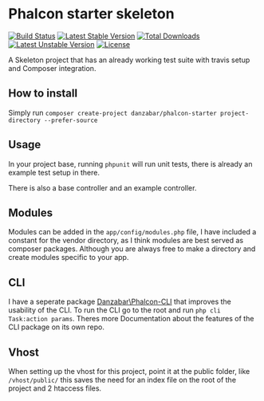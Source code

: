 Phalcon starter skeleton
========================

[![Build Status](https://travis-ci.org/Danzabar/phalcon-starter.svg?branch=master)](https://travis-ci.org/Danzabar/phalcon-starter) [![Latest Stable Version](https://poser.pugx.org/danzabar/phalcon-starter/v/stable.svg)](https://packagist.org/packages/danzabar/phalcon-starter) [![Total Downloads](https://poser.pugx.org/danzabar/phalcon-starter/downloads.svg)](https://packagist.org/packages/danzabar/phalcon-starter) [![Latest Unstable Version](https://poser.pugx.org/danzabar/phalcon-starter/v/unstable.svg)](https://packagist.org/packages/danzabar/phalcon-starter) [![License](https://poser.pugx.org/danzabar/phalcon-starter/license.svg)](https://packagist.org/packages/danzabar/phalcon-starter)

A Skeleton project that has an already working test suite with travis setup and Composer integration.

## How to install

Simply run `composer create-project danzabar/phalcon-starter project-directory --prefer-source`

## Usage

In your project base, running `phpunit` will run unit tests, there is already an example test setup in there.

There is also a base controller and an example controller. 

## Modules

Modules can be added in the `app/config/modules.php` file, I have included a constant for the vendor directory, as I think modules are best served as composer packages. Although you are always free to make a directory and create modules specific to your app.

## CLI

I have a seperate package [Danzabar\Phalcon-CLI](https://github.com/Danzabar/phalcon-cli) that improves the usability of the CLI. To run the CLI go to the root and run `php cli Task:action params`. Theres more Documentation about the features of the CLI package on its own repo. 

## Vhost

When setting up the vhost for this project, point it at the public folder, like `/vhost/public/` this saves the need for an index file on the root of the project and 2 htaccess files. 

